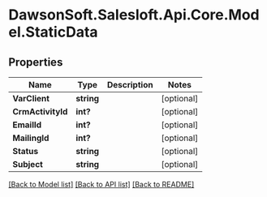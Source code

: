 # DawsonSoft.Salesloft.Api.Core.Model.StaticData

## Properties

Name | Type | Description | Notes
------------ | ------------- | ------------- | -------------
**VarClient** | **string** |  | [optional] 
**CrmActivityId** | **int?** |  | [optional] 
**EmailId** | **int?** |  | [optional] 
**MailingId** | **int?** |  | [optional] 
**Status** | **string** |  | [optional] 
**Subject** | **string** |  | [optional] 

[[Back to Model list]](../README.md#documentation-for-models) [[Back to API list]](../README.md#documentation-for-api-endpoints) [[Back to README]](../README.md)

